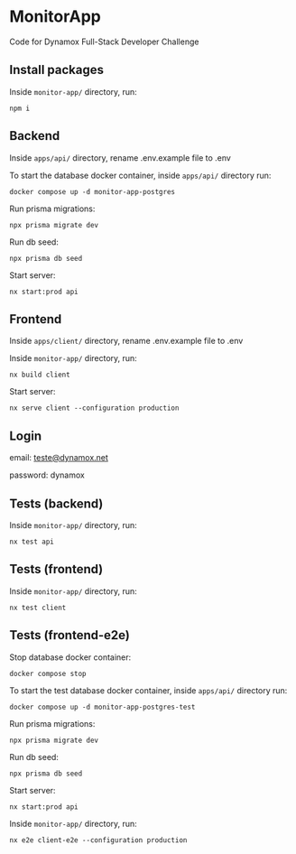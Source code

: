 # MonitorApp

Code for Dynamox Full-Stack Developer Challenge

## Install packages

Inside `monitor-app/` directory, run:

```
npm i
```

## Backend

Inside `apps/api/` directory, rename .env.example file to .env

To start the database docker container, inside `apps/api/` directory run:

```
docker compose up -d monitor-app-postgres
```

Run prisma migrations:

```
npx prisma migrate dev
```

Run db seed:

```
npx prisma db seed
```

Start server:

```
nx start:prod api
```

## Frontend

Inside `apps/client/` directory, rename .env.example file to .env

Inside `monitor-app/` directory, run:

```
nx build client
```

Start server:

```
nx serve client --configuration production
```

## Login

email: teste@dynamox.net

password: dynamox

## Tests (backend)

Inside `monitor-app/` directory, run:

```
nx test api
```

## Tests (frontend)

Inside `monitor-app/` directory, run:

```
nx test client
```

## Tests (frontend-e2e)

Stop database docker container:

```
docker compose stop
```

To start the test database docker container, inside `apps/api/` directory run:

```
docker compose up -d monitor-app-postgres-test
```

Run prisma migrations:

```
npx prisma migrate dev
```

Run db seed:

```
npx prisma db seed
```

Start server:

```
nx start:prod api
```

Inside `monitor-app/` directory, run:

```
nx e2e client-e2e --configuration production
```
